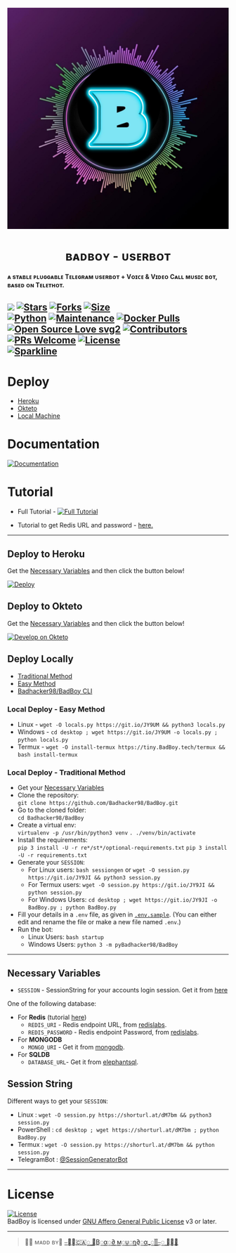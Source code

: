 <p align="center">
  <img src="./resources/extras/logo_readme.jpg" alt="Badhacker98.logo">
</p>
<h1 align="center">
  <b>ʙᴀᴅʙᴏʏ - ᴜsᴇʀʙᴏᴛ</b>
</h1>

<b>ᴀ sᴛᴀʙʟᴇ ᴘʟᴜɢɢᴀʙʟᴇ Tᴇʟᴇɢʀᴀᴍ ᴜsᴇʀʙᴏᴛ + Vᴏɪᴄᴇ & Vɪᴅᴇᴏ Cᴀʟʟ ᴍᴜsɪᴄ ʙᴏᴛ, ʙᴀsᴇᴅ ᴏɴ Tᴇʟᴇᴛʜᴏᴛ.</b>

[![](https://img.shields.io/badge/Badhacker98/BadBoy-v0.8-crimson)](#)
[![Stars](https://img.shields.io/github/stars/Badhacker98/BadBoy?style=flat-square&color=yellow)](https://github.com/Badhacker98/BadBoy/stargazers)
[![Forks](https://img.shields.io/github/forks/Badhacker98/BadBoy?style=flat-square&color=orange)](https://github.com/Badhacker98/BadBoy/fork)
[![Size](https://img.shields.io/github/repo-size/Badhacker98/BadBoy?style=flat-square&color=green)](https://github.com/Badhacker98/BadBoy/)   
[![Python](https://img.shields.io/badge/Python-v3.10.3-blue)](https://www.python.org/)
[![Maintenance](https://img.shields.io/badge/Maintained%3F-yes-green.svg)](https://github.com/Badhacker98/BadBoy/graphs/commit-activity)
[![Docker Pulls](https://img.shields.io/docker/pulls/theBadhacker98/BadBoy?style=flat-square)](https://img.shields.io/docker/pulls/theBadhacker98/BadBoy?style=flat-square)   
[![Open Source Love svg2](https://badges.frapsoft.com/os/v2/open-source.svg?v=103)](https://github.com/Badhacker98/BadBoy)
[![Contributors](https://img.shields.io/github/contributors/Badhacker98/BadBoy?style=flat-square&color=green)](https://github.com/Badhacker98/BadBoy/graphs/contributors)
[![PRs Welcome](https://img.shields.io/badge/PRs-welcome-brightgreen.svg?style=flat-square)](https://makeapullrequest.com)
[![License](https://img.shields.io/badge/License-AGPL-blue)](https://github.com/Badhacker98/BadBoy/blob/main/LICENSE)   
[![Sparkline](https://stars.medv.io/Badhacker98/BadBoy.svg)](https://stars.medv.io/Badhacker98/BadBoy)
----

# Deploy
- [Heroku](#deploy-to-heroku)
- [Okteto](#deploy-to-okteto)
- [Local Machine](#deploy-locally)

# Documentation 
[![Documentation](https://img.shields.io/badge/Documentation-Badhacker98/BadBoy-blue)](http://Badhacker98/BadBoy.tech/)

# Tutorial 
- Full Tutorial - [![Full Tutorial](https://img.shields.io/badge/Watch%20Now-blue)](https://www.youtube.com/watch?v=0wAV7pUzhDQ)

- Tutorial to get Redis URL and password - [here.](./resources/extras/redistut.md)
---

## Deploy to Heroku
Get the [Necessary Variables](#Necessary-Variables) and then click the button below!  

[![Deploy](https://www.herokucdn.com/deploy/button.svg)](https://deploy.Badhacker98/BadBoy.tech)

## Deploy to Okteto
Get the [Necessary Variables](#Necessary-Variables) and then click the button below!

[![Develop on Okteto](https://okteto.com/develop-okteto.svg)](https://cloud.okteto.com/deploy?repository=https://github.com/Badhacker98/BadBoy)

## Deploy Locally
- [Traditional Method](#local-deploy---traditional-method)
- [Easy Method](#local-deploy---easy-method)
- [Badhacker98/BadBoy CLI](#Badhacker98/BadBoy-cli)

### Local Deploy - Easy Method
- Linux - `wget -O locals.py https://git.io/JY9UM && python3 locals.py`
- Windows - `cd desktop ; wget https://git.io/JY9UM -o locals.py ; python locals.py`
- Termux - `wget -O install-termux https://tiny.BadBoy.tech/termux && bash install-termux`

### Local Deploy - Traditional Method
- Get your [Necessary Variables](#Necessary-Variables)
- Clone the repository:    
`git clone https://github.com/Badhacker98/BadBoy.git`
- Go to the cloned folder:    
`cd Badhacker98/BadBoy`
- Create a virtual env:      
`virtualenv -p /usr/bin/python3 venv`
`. ./venv/bin/activate`
- Install the requirements:      
`pip 3 install -U -r re*/st*/optional-requirements.txt`
`pip 3 install -U -r requirements.txt`
- Generate your `SESSION`:
  - For Linux users:
    `bash sessiongen`
     or
    `wget -O session.py https://git.io/JY9JI && python3 session.py`
  - For Termux users:
    `wget -O session.py https://git.io/JY9JI && python session.py`
  - For Windows Users:
`cd desktop ; wget https://git.io/JY9JI -o BadBoy.py ; python BadBoy.py`
- Fill your details in a `.env` file, as given in [`.env.sample`](https://github.com/Badhacker98/BadBoy/blob/main/.env.sample).
(You can either edit and rename the file or make a new file named `.env`.)
- Run the bot:
  - Linux Users:
   `bash startup`
  - Windows Users:
    `python 3 -m pyBadhacker98/BadBoy`

---

## Necessary Variables
- `SESSION` - SessionString for your accounts login session. Get it from [here](#Session-String)

One of the following database:
- For **Redis** (tutorial [here](./resources/extras/redistut.md))
  - `REDIS_URI` - Redis endpoint URL, from [redislabs](http://redislabs.com/).
  - `REDIS_PASSWORD` - Redis endpoint Password, from [redislabs](http://redislabs.com/).
- For **MONGODB**
  - `MONGO_URI` - Get it from [mongodb](https://mongodb.com/atlas).
- For **SQLDB**
  - `DATABASE_URL`- Get it from [elephantsql](https://elephantsql.com).

## Session String
Different ways to get your `SESSION`:
* Linux : `wget -O session.py https://shorturl.at/dM7bm && python3 session.py`
* PowerShell : `cd desktop ; wget https://shorturl.at/dM7bm ; python BadBoy.py`
* Termux : `wget -O session.py https://shorturl.at/dM7bm && python session.py`
* TelegramBot : [@SessionGeneratorBot](http://t.me/Pbxx_String_Bot)

---

# License
[![License](https://www.gnu.org/graphics/agplv3-155x51.png)](LICENSE)   
BadBoy is licensed under [GNU Affero General Public License](https://www.gnu.org/licenses/agpl-3.0.en.html) v3 or later.

---

>🤌🏻 ᴍᴀᴅᴅ ʙʏ🌸 [⎯꯭̽🇨🇦꯭꯭ ⃪В꯭α꯭∂ ꯭м꯭υ꯭η∂꯭α_꯭آآ⎯꯭ ꯭̽🌸](https://t.me/ll_BAD_MUNDA_ll)
